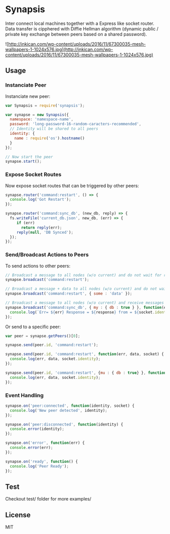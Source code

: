 
# Synapsis

Inter connect local machines together with a Express like socket router.
Data transfer is cipphered with Diffie Hellman algorithm (dynamic public / private key exchange between peers based on a shared password).

![http://inkican.com/wp-content/uploads/2016/11/67300035-mesh-wallpapers-1-1024x576.jpg](http://inkican.com/wp-content/uploads/2016/11/67300035-mesh-wallpapers-1-1024x576.jpg)

## Usage

### Instanciate Peer

Instanciate new peer:

```javascript
var Synapsis = require('synapsis');

var synapse = new Synapsis({
  namespace: 'namespace-name',
  password: 'long-password-16-random-caracters-recommended',
  // Identity will be shared to all peers
  identity: {
    name : require('os').hostname()
  }
});

// Now start the peer
synapse.start();
```

### Expose Socket Routes

Now expose socket routes that can be triggered by other peers:

```javascript
synapse.router('command:restart', () => {
  console.log('Got Restart');
});

synapse.router('command:sync_db', (new_db, reply) => {
  fs.writeFile('current_db.json', new_db, (err) => {
     if (err)
       return reply(err);
     reply(null, 'DB Synced');
  });
});
```

### Send/Broadcast Actions to Peers

To send actions to other peers:

```javascript
// Broadcast a message to all nodes (w/o current) and do not wait for response
synapse.broadcast('command:restart');

// Broadcast a message + data to all nodes (w/o current) and do not wait for response
synapse.broadcast('command:restart', { some : 'data' });

// Broadcast a message to all nodes (w/o current) and receive messages from each (RPC like)
synapse.broadcast('command:sync_db', { my : { db : true } }, function(err, response, socket) {
  console.log(`Err= ${err} Response = ${response} from = ${socket.identity.name}`);
});
```

Or send to a specific peer:

```javascript
var peer = synapse.getPeers()[0];

synapse.send(peer.id, 'command:restart');

synapse.send(peer.id, 'command:restart', function(err, data, socket) {
  console.log(err, data, socket.identity);
});

synapse.send(peer.id, 'command:restart', {mu : { db : true} }, function(err, data, socket) {
  console.log(err, data, socket.identity);
});
```

### Event Handling

```javascript
synapse.on('peer:connected', function(identity, socket) {
  console.log('New peer detected', identity);
});

synapse.on('peer:disconnected', function(identity) {
  console.error(identity);
});

synapse.on('error', function(err) {
  console.error(err);
});

synapse.on('ready', function() {
  console.log('Peer Ready');
});
```

## Test

Checkout test/ folder for more examples/

## License

MIT

